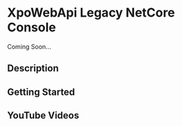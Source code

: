 # XpoWebApi Legacy NetCore Console

Coming Soon...

## Description

## Getting Started

## YouTube Videos



